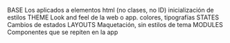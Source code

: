 BASE 
    Los aplicados a elementos html (no clases, no ID)
    inicialización de estilos
THEME
    Look and feel de la web o app.
    colores, tipografías
STATES
    Cambios de estados
LAYOUTS
    Maquetación, sin estilos de tema
MODULES
    Componentes que se repiten en la app